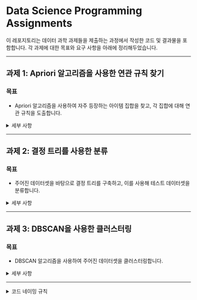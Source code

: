 # Data Science Programming Assignments

이 레포지토리는 데이터 과학 과제들을 제출하는 과정에서 작성한 코드 및 결과물을 포함합니다. 각 과제에 대한 목표와 요구 사항을 아래에 정리해두었습니다.

---

## 과제 1: Apriori 알고리즘을 사용한 연관 규칙 찾기

### 목표
- Apriori 알고리즘을 사용하여 자주 등장하는 아이템 집합을 찾고, 각 집합에 대해 연관 규칙을 도출합니다.

<details>
<summary>세부 사항</summary>
### 요구 사항
- 입력 파일과 출력 파일을 사용한 연산
- 입력 형식: 각 거래는 탭 구분으로 아이템들이 나열됨
- 출력 형식: 아이템 집합과 연관 아이템 집합, 지원도 및 신뢰도를 포함한 규칙 출력

### 실행 방법
```bash
python studentID_name_hw1.py <min_support> <input_file> <output_file>
```
- `min_support`: 최소 지원도 (퍼센트)
- `input_file`: 거래 데이터 파일
- `output_file`: 결과 출력 파일

### 예시
```bash
python 2025016242_albertkarlo_hw1.py 10 input.txt output.txt
```

### 코드 설명
이 코드는 Apriori 알고리즘을 구현하여 거래 데이터에서 빈발 아이템 집합을 찾고 연관 규칙을 생성합니다. 주요 구성 요소는 다음과 같습니다:

- **`getTransactionsList(fileName)`**: 탭으로 구분된 입력 파일을 읽어 거래 리스트를 생성합니다. 예: `1\t2\t3` → `[1, 2, 3]`.
- **`calcSupport(transactions, itemSet)`**: 주어진 아이템 집합의 지원도를 계산합니다. 거래 중 해당 집합이 포함된 비율(%)을 반환합니다.
- **`getFrequentItemSets(transactions, minSup)`**: Apriori 알고리즘을 사용해 최소 지원도(`minSup`) 이상의 빈발 아이템 집합을 찾습니다. 단일 아이템에서 시작해 크기를 늘리며 반복적으로 후보를 생성하고 필터링합니다.
- **`writeAssociationRules(transactions, frequentItemsets, outputFile)`**: 빈발 아이템 집합에서 연관 규칙을 도출하고, `{itemSet}\t{associativeItemSet}\t{support}\t{confidence}` 형식으로 파일에 기록합니다. 신뢰도는 `freqSet` 지원도를 `itemSet` 지원도로 나눈 값입니다.
- **`main()`**: 명령줄 인자를 받아 전체 과정을 실행합니다.

#### 동작 예시
- **입력 (`input.txt`)**:
  ```
  1	2	3
  1	2
  2	3
  ```
- **명령어**: `python 2025016242_albertkarlo_hw1.py 10 input.txt output.txt`
- **출력 (`output.txt`)**:
  ```
  {1}	{2}	66.67	100.00
  {2}	{1}	66.67	100.00
  {2}	{3}	66.67	100.00
  {3}	{2}	66.67	100.00
  ```

</details>

---

## 과제 2: 결정 트리를 사용한 분류

### 목표
- 주어진 데이터셋을 바탕으로 결정 트리를 구축하고, 이를 사용해 테스트 데이터셋을 분류합니다.

<details>
<summary>세부 사항</summary>

### 요구 사항
- 훈련 데이터셋과 테스트 데이터셋을 사용하여 분류
- 훈련 데이터셋 파일과 테스트 데이터셋 파일의 형식에 맞춰 코드 구현

### 실행 방법
```bash
python studentID_name_hw2.py <train_file> <test_file> <output_file>
```
- `train_file`: 훈련 데이터셋 파일
- `test_file`: 테스트 데이터셋 파일
- `output_file`: 분류 결과 출력 파일

### 예시
```bash
python 2025016242_albertkarlo_hw2.py dt_train.txt dt_test.txt dt_result.txt
```

### 코드 설명
이 코드는 정보 이득률(gain ratio)을 기반으로 결정 트리를 구축하고 테스트 데이터를 분류합니다. 주요 구성 요소는 다음과 같습니다:

- **`calcEntropy(classLabels)`**: 데이터의 엔트로피를 계산합니다. 클래스 분포를 기반으로 불확실성을 측정합니다.
- **`calcInformationGain(data, feature, classLabel)`**: 특정 피처의 정보 이득을 계산합니다. 엔트로피 감소량을 측정합니다.
- **`calcGainRatio(data, feature, classLabel)`**: 정보 이득률을 계산하여 분할 기준 피처를 선택합니다.
- **`buildDecisionTree(data, features, classLabel)`**: 재귀적으로 결정 트리를 생성합니다. 최적 피처로 데이터를 분할하며, 단일 클래스가 남거나 더 분할할 피처가 없으면 종료합니다.
- **`getTestResult(tree, rowData, major)`**: 테스트 데이터를 트리에 따라 분류합니다. 트리에 없는 값은 다수 클래스로 처리합니다.
- **`main()`**: 훈련/테스트 데이터를 읽고, 트리를 구축한 뒤 결과를 파일에 저장합니다.

</details>

---

## 과제 3: DBSCAN을 사용한 클러스터링

### 목표
- DBSCAN 알고리즘을 사용하여 주어진 데이터셋을 클러스터링합니다.

<details>
<summary>세부 사항</summary>

### 요구 사항
- 입력 파일과 클러스터 수, Eps, MinPts 값을 기반으로 클러스터링 수행
- 클러스터링을 위한 적절한 파라미터 값 선택

### 실행 방법
```bash
python studentID_name_hw3.py <input_file> <n> <Eps> <MinPts>
```
- `input_file`: 데이터셋 파일
- `n`: 클러스터 수
- `Eps`: 최대 반경
- `MinPts`: Eps-반경 내 최소 점수

### 예시
```bash
python 2025016242_albertkarlo_hw3.py input1.txt 8 15 22
```

### 코드 설명
이 코드는 DBSCAN 알고리즘을 구현하여 2D 좌표 데이터를 클러스터링합니다. 주요 구성 요소는 다음과 같습니다:

- **`eucDistanceFunc(a, b)`**: 두 점 간 유클리드 거리를 계산합니다.
- **`rangeQuery(db, p, eps)`**: 점 `p`에서 `eps` 반경 내 이웃 점을 찾습니다.
- **`dbscan(db, eps, minPts)`**: DBSCAN 알고리즘을 실행합니다. 핵심 점을 기준으로 클러스터를 확장하며, `minPts` 미만인 점은 노이즈(-1)로 처리합니다.
- **`main()`**: 입력 파일을 읽고, 클러스터링 후 상위 `n`개 클러스터를 크기 순으로 파일에 저장합니다.

</details>

---

<details>
  <summary>코드 네이밍 규칙</summary>
  
  <sub><i>
  이 프로젝트에서는 Python의 PEP 8 스타일 가이드에서 권장하는 snake_case 대신, camelCase를 사용했습니다. 이유는 개인적으로 camelCase에 더 익숙하고 편리하기 때문입니다. 저는 JavaScript나 Java와 같은 다른 언어에서 주로 camelCase를 사용해 왔기 때문에, 해당 스타일이 코드 작성 시 더 자연스럽게 느껴졌습니다. 따라서 이번 프로젝트에서는 코드 구현에 집중하기 위해 개인적으로 편한 방식인 camelCase를 선택했습니다. 그렇지만 Python에서는 PEP 8을 따르는 것이 중요하다는 것을 잘 알고 있으며, 앞으로는 Python의 표준에 맞는 네이밍 규칙을 적용할 계획입니다.
  </i></sub>
</details>

